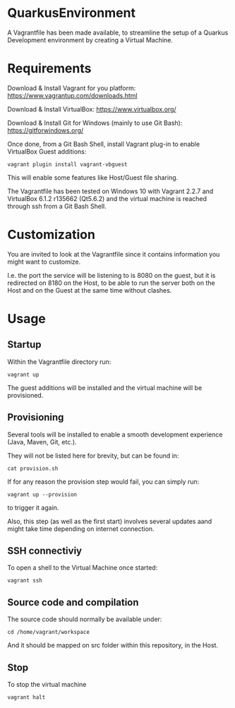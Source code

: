 # QuarkusEnvironment
A Vagrantfile has been made available, to streamline the setup of a Quarkus Development environment by creating a Virtual Machine.

# Requirements

Download & Install Vagrant for you platform:  https://www.vagrantup.com/downloads.html

Download & Install VirtualBox: https://www.virtualbox.org/

Download & Install Git for Windows (mainly to use Git Bash):  https://gitforwindows.org/

Once done, from a Git Bash Shell, install Vagrant plug-in to enable VirtualBox Guest additions:
```shell script
vagrant plugin install vagrant-vbguest
```

This will enable some features like Host/Guest file sharing. 

The Vagrantfile has been tested on Windows 10 with Vagrant 2.2.7 and VirtualBox 6.1.2 r135662 (Qt5.6.2) and the virtual machine is reached through ssh from a Git Bash Shell. 

# Customization

You are invited to look at the Vagrantfile since it contains information you might want to customize. 

I.e. the port the service will be listening to is 8080 on the guest, but it is redirected on 8180 on the Host, to be able to run the server both on the Host and on the Guest at the same time without clashes.

# Usage

## Startup
Within the Vagrantfile directory run:
```shell script
vagrant up
```

The guest additions will be installed and the virtual machine will be provisioned. 

## Provisioning

Several tools will be installed to enable a smooth development experience (Java, Maven, Git, etc.). 

They will not be listed here for brevity, but can be found in:
```shell script
cat provision.sh
```

If for any reason the provision step would fail, you can simply run:
```shell script
vagrant up --provision
```
to trigger it again.

Also, this step (as well as the first start) involves several updates aand might take time depending on internet connection. 

## SSH connectiviy

To open a shell to the Virtual Machine once started: 
```shell script
vagrant ssh
```
## Source code and compilation

The source code should normally be available under:
```shell script
cd /home/vagrant/workspace
```
And it should be mapped on src folder within this repository, in the Host.

## Stop

To stop the virtual machine
```shell script
vagrant halt
```
